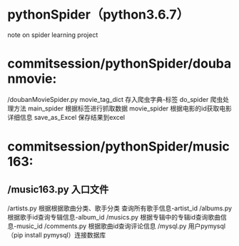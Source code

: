 # pythonSpider（python3.6.7）
note on spider learning project

# commitsession/pythonSpider/doubanmovie:
/doubanMovieSpider.py
movie_tag_dict 存入爬虫字典-标签
do_spider 爬虫处理方法
main_spider 根据标签进行抓取数据
movie_spider 根据电影的id获取电影详细信息
save_as_Excel 保存结果到excel

# commitsession/pythonSpider/music163:
## /music163.py  入口文件
/artists.py 根据根据歌曲分类、歌手分类 查询所有歌手信息-artist_id
/albums.py  根据歌手id查询专辑信息-album_id
/musics.py  根据专辑中的专辑id查询歌曲信息-music_id
/comments.py 根据歌曲id查询评论信息
/mysql.py 用户pymysql（pip install pymysql）连接数据库
